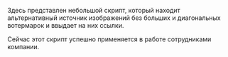 Здесь представлен небольшой скрипт, который находит альтернативный источник изображений без больших и диагональных вотермарок и ввыдает на них ссылки.

Сейчас этот скрипт успешно применяется в работе сотрудниками компании. 

```python

```
